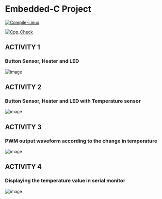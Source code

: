 # Embedded-C Project

[![Compile-Linux](https://github.com/Preethu25/Embedded-C/actions/workflows/Compile.yml/badge.svg)](https://github.com/Preethu25/Embedded-C/actions/workflows/Compile.yml)

[![Cpp_Check](https://github.com/Preethu25/Embedded-C/actions/workflows/cpp_check.yml/badge.svg)](https://github.com/Preethu25/Embedded-C/actions/workflows/cpp_check.yml)


## ACTIVITY 1
### Button Sensor, Heater and LED
![image](https://user-images.githubusercontent.com/80700297/116562235-9d6ac580-a920-11eb-9cbf-b751d90e7219.PNG)

## ACTIVITY 2
### Button Sensor, Heater and LED with Temperature sensor
![image](https://user-images.githubusercontent.com/80700297/116593626-e92c6780-a93e-11eb-95f1-03fa5f042a6b.PNG)

## ACTIVITY 3
### PWM output waveform according to the change in temperature
![image](https://user-images.githubusercontent.com/80700297/116659078-a4d8b000-a9ae-11eb-924e-1321e5da4623.PNG)

## ACTIVITY 4
### Displaying the temperature value in serial monitor
![image](https://user-images.githubusercontent.com/80700297/116683100-c21c7700-a9cc-11eb-8d6e-8571f3084656.PNG)

